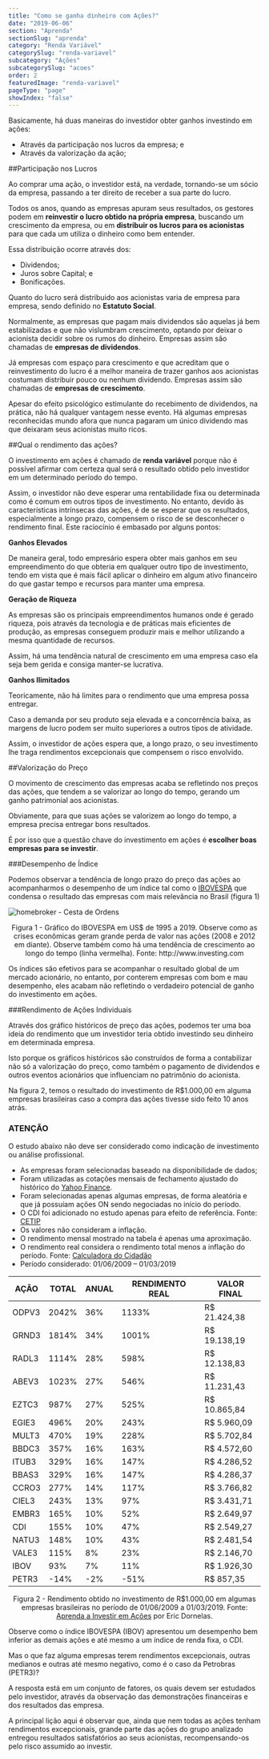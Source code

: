 ```yaml
---
title: "Como se ganha dinheiro com Ações?"
date: "2019-06-06"
section: "Aprenda"
sectionSlug: "aprenda"
category: "Renda Variável"
categorySlug: "renda-variavel"
subcategory: "Ações"
subcategorySlug: "acoes"
order: 2
featuredImage: "renda-variavel"
pageType: "page"
showIndex: "false"
---
```


Basicamente, há duas maneiras do investidor obter ganhos investindo em ações:

- Através da participação nos lucros da empresa; e
- Através da valorização da ação;

##Participação nos Lucros

Ao comprar uma ação, o investidor está, na verdade, tornando-se um sócio da empresa, passando a ter direito de receber a sua parte do lucro.

Todos os anos, quando as empresas apuram seus resultados, os gestores podem em **reinvestir o lucro obtido na própria empresa**, buscando um crescimento da empresa, ou em **distribuir os lucros para os acionistas** para que cada um utiliza o dinheiro como bem entender.

Essa distribuição ocorre através dos:

- Dividendos;
- Juros sobre Capital; e 
- Bonificações.

Quanto do lucro será distribuido aos acionistas varia de empresa para empresa, sendo definido no **Estatuto Social**.

Normalmente, as empresas que pagam mais dividendos são aquelas já bem estabilizadas e que não vislumbram crescimento, optando por deixar o acionista decidir sobre os rumos do dinheiro. Empresas assim são chamadas de **empresas de dividendos**.

Já empresas com espaço para crescimento e que acreditam que o reinvestimento do lucro é a melhor maneira de trazer ganhos aos acionistas costumam distribuir pouco ou nenhum dividendo. Empresas assim são chamadas de **empresas de crescimento**.

Apesar do efeito psicológico estimulante do recebimento de dividendos, na prática, não há qualquer vantagem nesse evento. Há algumas empresas reconhecidas mundo afora que nunca pagaram um único dividendo mas que deixaram seus acionistas muito ricos.

##Qual o rendimento das ações?

O investimento em ações é chamado de **renda variável** porque não é possível afirmar com certeza qual será o resultado obtido pelo investidor em um determinado período do tempo.

Assim, o investidor não deve esperar uma rentabilidade fixa ou determinada como é comum em outros tipos de investimento. No entanto, devido às características intrínsecas das ações, é de se esperar que os resultados, especialmente a longo prazo, compensem o risco de se desconhecer o rendimento final. Este raciocínio é embasado por alguns pontos:

**Ganhos Elevados**

De maneira geral, todo empresário espera obter mais ganhos em seu empreendimento do que obteria em qualquer outro tipo de investimento, tendo em vista que é mais fácil aplicar o dinheiro em algum ativo financeiro do que gastar tempo e recursos para manter uma empresa.

**Geração de Riqueza**

As empresas são os principais empreendimentos humanos onde é gerado riqueza, pois através da tecnologia e de práticas mais eficientes de produção, as empresas conseguem produzir mais e melhor utilizando a mesma quantidade de recursos.

Assim, há uma tendência natural de crescimento em uma empresa caso ela seja bem gerida e consiga manter-se lucrativa.

**Ganhos Ilimitados**

Teoricamente, não há limites para o rendimento que uma empresa possa entregar. 

Caso a demanda por seu produto seja elevada e a concorrência baixa, as margens de lucro podem ser muito superiores a outros tipos de atividade.

Assim, o investidor de ações espera que, a longo prazo, o seu investimento lhe traga rendimentos excepcionais que compensem o risco envolvido.


##Valorização do Preço

O movimento de crescimento das empresas acaba se refletindo nos preços das ações, que tendem a se valorizar ao longo do tempo, gerando um ganho patrimonial aos acionistas. 

Obviamente, para que suas ações se valorizem ao longo do tempo, a empresa precisa entregar bons resultados.

É por isso que a questão chave do investimento em ações é **escolher boas empresas para se investir**.

###Desempenho de Índice

Podemos observar a tendência de longo prazo do preço das ações ao acompanharmos o desempenho de um índice tal como o [IBOVESPA](http://www.b3.com.br/pt_br/market-data-e-indices/indices/indices-amplos/ibovespa.htm) que condensa o resultado das empresas com mais relevância no Brasil (figura 1)

![homebroker - Cesta de Ordens](../img/ibovusd.png)


<p class="legenda" style="text-align:center;">Figura 1 - Gráfico do IBOVESPA em US$ de 1995 a 2019. Observe como as crises econômicas geram grande perda de valor nas ações (2008 e 2012 em diante). Observe também como há uma tendência de crescimento ao longo do tempo (linha vermelha). Fonte: http://www.investing.com</p>

Os índices são efetivos para se acompanhar o resultado global de um mercado acionário, no entanto, por conterem empresas com bom e mau desempenho, eles acabam não refletindo o verdadeiro potencial de ganho do investimento em ações.

###Rendimento de Ações Individuais

Através dos gráfico históricos de preço das ações, podemos ter uma boa ideia do rendimento que um investidor teria obtido investindo seu dinheiro em determinada empresa.

Isto porque os gráficos históricos são construídos de forma a contabilizar não só a valorização do preço, como também o pagamento de dividendos e outros eventos acionários que influenciam no patrimônio do acionista.

Na figura 2, temos o resultado do investimento de R$1.000,00 em alguma empresas brasileiras caso a compra das ações tivesse sido feito 10 anos atrás.

<div class="dashedBox">

<h3>ATENÇÃO</h3>

O estudo abaixo não deve ser considerado como indicação de investimento ou análise profissional.

</div>

- As empresas foram selecionadas baseado na disponibilidade de dados;
- Foram utilizadas as cotações mensais de fechamento ajustado do histórico do [Yahoo Finance](http://finance.yahoo.com).
- Foram selecionadas apenas algumas empresas, de forma aleatória e que já possuíam ações ON sendo negociadas no início do período.
- O CDI foi adicionado no estudo apenas para efeito de referência. Fonte: [CETIP](http://estatisticas.cetip.com.br/astec/series_v05/paginas/web_v05_template_informacoes_di.asp?str_Modulo=completo&int_Idioma=1&int_Titulo=6&int_NivelBD=2)
- Os valores não consideram a inflação.
- O rendimento mensal mostrado na tabela é apenas uma aproximação.
- O rendimento real considera o rendimento total menos a inflação do período. Fonte: [Calculadora do Cidadão](https://www3.bcb.gov.br/CALCIDADAO/publico/corrigirPorIndice.do?method=corrigirPorIndice)
- Período considerado: 01/06/2009 – 01/03/2019

<div class="overflow responsiveTable">

|    AÇÃO     |    TOTAL    |    ANUAL    |    RENDIMENTO   REAL    |    VALOR   FINAL                  |
|-------------|-------------|-------------|-------------------------|-----------------------------------|
|    ODPV3    |    2042%    |    36%      |    1133%                |    R$             21.424,38       |
|    GRND3    |    1814%    |    34%      |    1001%                |    R$             19.138,19       |
|    RADL3    |    1114%    |    28%      |    598%                 |    R$             12.138,83       |
|    ABEV3    |    1023%    |    27%      |    546%                 |    R$             11.231,43       |
|    EZTC3    |    987%     |    27%      |    525%                 |    R$             10.865,84       |
|    EGIE3    |    496%     |    20%      |    243%                 |    R$                5.960,09     |
|    MULT3    |    470%     |    19%      |    228%                 |    R$                5.702,84     |
|    BBDC3    |    357%     |    16%      |    163%                 |    R$                4.572,60     |
|    ITUB3    |    329%     |    16%      |    147%                 |    R$                4.286,52     |
|    BBAS3    |    329%     |    16%      |    147%                 |    R$                4.286,37     |
|    CCRO3    |    277%     |    14%      |    117%                 |    R$                3.766,82     |
|    CIEL3    |    243%     |    13%      |    97%                  |    R$                3.431,71     |
|    EMBR3    |    165%     |    10%      |    52%                  |    R$                2.649,97     |
|    CDI      |    155%     |    10%      |    47%                  |    R$                2.549,27     |
|    NATU3    |    148%     |    10%      |    43%                  |    R$                2.481,54     |
|    VALE3    |    115%     |    8%       |    23%                  |    R$                2.146,70     |
|    IBOV     |    93%      |    7%       |    11%                  |    R$                1.926,30     |
|    PETR3    |    -14%     |    -2%      |    -51%                 |    R$                   857,35    |

</div>

<p class="legenda" style="text-align:center;">Figura 2 - Rendimento obtido no investimento de R$1.000,00 em algumas empresas brasileiras no período de 01/06/2009 a 01/03/2019. Fonte: <a href="https://www.amazon.com.br/Aprenda-Investir-Ações-Eric-Dornelas-ebook/dp/B07QPSR24Y/">Aprenda a Investir em Ações</a> por Eric Dornelas.</p>

Observe como o índice IBOVESPA (IBOV) apresentou um desempenho bem inferior as demais ações e até mesmo a um índice de renda fixa, o CDI.

Mas o que faz alguma empresas terem rendimentos excepcionais, outras medianos e outras até mesmo negativo, como é o caso da Petrobras (PETR3)?

A resposta está em um conjunto de fatores, os quais devem ser estudados pelo investidor, através da observação das demonstrações financeiras e dos resultados das empresa.

A principal lição aqui é observar que, ainda que nem todas as ações tenham rendimentos excepcionais, grande parte das ações do grupo analizado entregou resultados satisfatórios ao seus acionistas, recompensando-os pelo risco assumido ao investir.